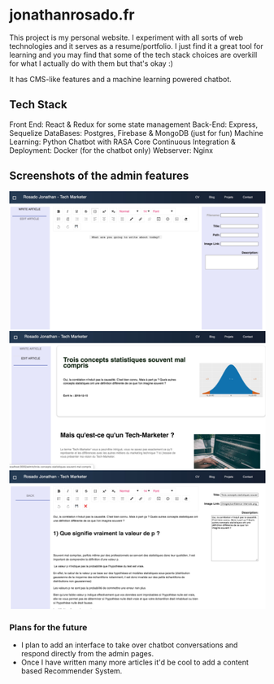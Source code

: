 # jonathanrosado.fr 

This project is my personal website. I experiment with all sorts of web technologies and it serves as a resume/portfolio. I just find it a great tool for learning  and you may find that some of the tech stack choices are overkill for what I actually do with them but that's okay :) 

It has CMS-like features and a machine learning powered chatbot. 

## Tech Stack

Front End: React & Redux for some state management
Back-End: Express, Sequelize
DataBases: Postgres, Firebase & MongoDB (just for fun)
Machine Learning: Python Chatbot with RASA Core
Continuous Integration & Deployment: Docker (for the chatbot only)
Webserver: Nginx



## Screenshots of the admin features

![Rich Text Editor](/readme_images/RichTextEditor.jpg)
![Select Articles to Edit](/readme_images/SelectArticleToEdit.jpg)
![Post Editor](/readme_images/EditPosts.jpg)


### Plans for the future

- I plan to add an interface to take over chatbot conversations and respond directly from the admin pages.
- Once I have written many more articles it'd be cool to add a content based Recommender System. 